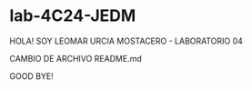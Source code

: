 # lab-4C24-JEDM


HOLA! SOY LEOMAR URCIA MOSTACERO - LABORATORIO 04 

CAMBIO DE ARCHIVO README.md

GOOD BYE! 